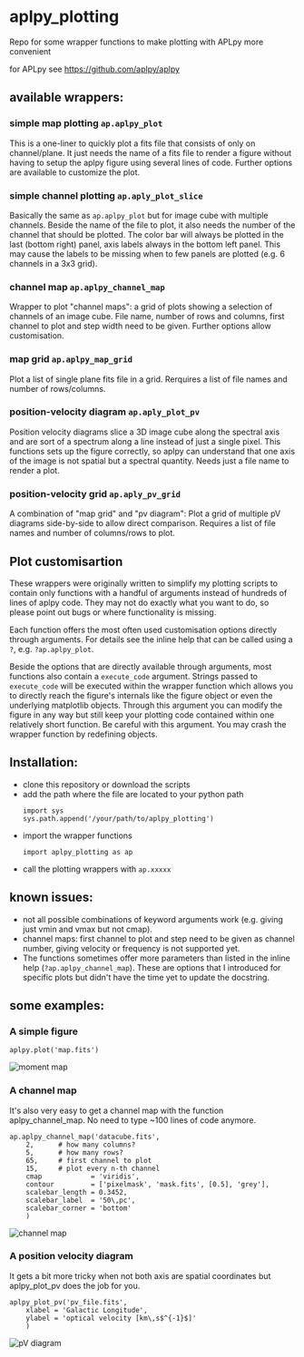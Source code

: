 # aplpy_plotting
Repo for some wrapper functions to make plotting with APLpy more convenient

for APLpy see https://github.com/aplpy/aplpy

## available wrappers:

### simple map plotting `ap.aplpy_plot`
This is a one-liner to quickly plot a fits file that consists of only on channel/plane. It just needs the name of a fits file to render a figure without having to setup the aplpy figure using several lines of code. Further options are available to customize the plot.

### simple channel plotting `ap.aply_plot_slice`
Basically the same as `ap.aplpy_plot` but for image cube with multiple channels. Beside the name of the file to plot, it also needs the number of the channel that should be plotted. The color bar will always be plotted in the last (bottom right) panel, axis labels always in the bottom left panel. This may cause the labels to be missing when to few panels are plotted (e.g. 6 channels in a 3x3 grid).

### channel map `ap.aplpy_channel_map`
Wrapper to plot "channel maps": a grid of plots showing a selection of channels of an image cube. File name, number of rows and columns, first channel to plot and step width need to be given. Further options allow customisation.

### map grid `ap.aplpy_map_grid`
Plot a list of single plane fits file in a grid. Rerquires a list of file names and number of rows/columns.

### position-velocity diagram `ap.aply_plot_pv`
Position velocity diagrams slice a 3D image cube along the spectral axis and are sort of a spectrum along a line instead of just a single pixel. This functions sets up the figure correctly, so aplpy can understand that one axis of the image is not spatial but a spectral quantity. Needs just a file name to render a plot.

### position-velocity grid `ap.aply_pv_grid`
A combination of "map grid" and "pv diagram": Plot a grid of multiple pV diagrams side-by-side to allow direct comparison. Requires a list of file names and number of columns/rows to plot.

## Plot customisartion
These wrappers were originally written to simplify my plotting scripts to contain only functions with a handful of arguments instead of hundreds of lines of aplpy code. They may not do exactly what you want to do, so please point out bugs or where functionality is missing.

Each function offers the most often used customisation options directly through arguments. For details see the inline help that can be called using a `?`, e.g. `?ap.aplpy_plot`.

Beside the options that are directly available through arguments, most functions also contain a `execute_code` argument. Strings passed to `execute_code` will be executed within the wrapper function which allows you to directly reach the figure's internals like the figure object or even the underlying matplotlib objects. Through this argument you can modify the figure in any way but still keep your plotting code contained within one relatively short function.
Be careful with this argument. You may crash the wrapper function by redefining objects.


## Installation:
- clone this repository or download the scripts
- add the path where the file are located to your python path
    ```
    import sys
    sys.path.append('/your/path/to/aplpy_plotting')
    ```
- import the wrapper functions
    ```
    import aplpy_plotting as ap
    ```
- call the plotting wrappers with `ap.xxxxx`

## known issues:
- not all possible combinations of keyword arguments work (e.g. giving just vmin and vmax but not cmap).
- channel maps: first channel to plot and step need to be given as channel number, giving velocity or frequency is not supported yet.
- The functions sometimes offer more parameters than listed in the inline help (`?ap.aplpy_channel_map`). These are options that I introduced for specific plots but didn't have the time yet to update the docstring.

## some examples:

### A simple figure
```
aplpy.plot('map.fits')
```
![moment map](http://www2.mpia-hd.mpg.de/homes/krieger/images/SWAG_moment_map.png)

### A channel map
It's also very easy to get a channel map with the function aplpy_channel_map. No need to type ~100 lines of code anymore.
```
ap.aplpy_channel_map('datacube.fits',
    2,      # how many columns?
    5,      # how many rows?
    65,     # first channel to plot
    15,     # plot every n-th channel
    cmap            = 'viridis',
    contour         = ['pixelmask', 'mask.fits', [0.5], 'grey'],
    scalebar_length = 0.3452,
    scalebar_label  = '50\,pc',
    scalebar_corner = 'bottom'
    )
```
![channel map](http://www2.mpia-hd.mpg.de/homes/krieger/images/SWAG_channelmap.png)

### A position velocity diagram
It gets a bit more tricky when not both axis are spatial coordinates but aplpy_plot_pv does the job for you.
```
aplpy_plot_pv('pv_file.fits',
    xlabel = 'Galactic Longitude',
    ylabel = 'optical velocity [km\,s$^{-1}$]'
    )
```
![pV diagram](http://www2.mpia-hd.mpg.de/homes/krieger/images/SWAG_pV-l.png)
